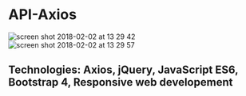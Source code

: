 # API-Axios

![screen shot 2018-02-02 at 13 29 42](https://user-images.githubusercontent.com/26477417/35713765-3f2da48a-081d-11e8-9db8-7c20fccf2afd.png)
![screen shot 2018-02-02 at 13 29 57](https://user-images.githubusercontent.com/26477417/35713766-3f63d906-081d-11e8-9635-13c589413b7a.png)

## Technologies: Axios, jQuery, JavaScript ES6, Bootstrap 4, Responsive web developement
